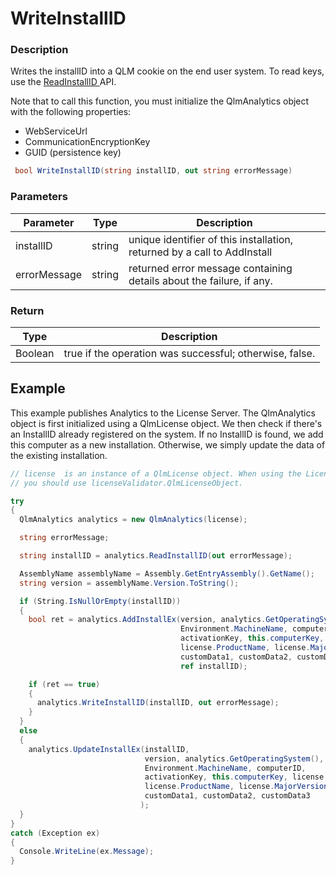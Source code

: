 # WriteInstallID

### Description

Writes the installID into a QLM cookie on the end user system. To read keys, use the [ReadInstallID ](https://soraco.readme.io/reference/readinstallid)API.

Note that to call this function, you must initialize the QlmAnalytics object with the following properties:

* WebServiceUrl
* CommunicationEncryptionKey
* GUID (persistence key)

```c#
 bool WriteInstallID(string installID, out string errorMessage)
```

### Parameters

| Parameter    |  Type  | Description                                                              |
| ------------ | :----: | ------------------------------------------------------------------------ |
| installID    | string | unique identifier of this installation, returned by a call to AddInstall |
| errorMessage | string | returned error message containing details about the failure, if any.     |

### Return

| Type    | Description                                             |
| ------- | ------------------------------------------------------- |
| Boolean | true if the operation was successful; otherwise, false. |

## Example

This example publishes Analytics to the License Server. The QlmAnalytics object is first initialized using a QlmLicense object. We then check if there's an InstallID already registered on the system. If no InstallID is found, we add this computer as a new installation. Otherwise, we simply update the data of the existing installation.

```csharp
// license  is an instance of a QlmLicense object. When using the LicenseValidator class, 
// you should use licenseValidator.QlmLicenseObject.

try
{
  QlmAnalytics analytics = new QlmAnalytics(license);

  string errorMessage;

  string installID = analytics.ReadInstallID(out errorMessage);

  AssemblyName assemblyName = Assembly.GetEntryAssembly().GetName();
  string version = assemblyName.Version.ToString();

  if (String.IsNullOrEmpty(installID))
  {
    bool ret = analytics.AddInstallEx(version, analytics.GetOperatingSystem(),
                                      Environment.MachineName, computerID,
                                      activationKey, this.computerKey, license.IsEvaluation(),
                                      license.ProductName, license.MajorVersion, license.MinorVersion,
                                      customData1, customData2, customData3,
                                      ref installID);

    if (ret == true)
    {
      analytics.WriteInstallID(installID, out errorMessage);
    }
  }
  else
  {
    analytics.UpdateInstallEx(installID,
                              version, analytics.GetOperatingSystem(),
                              Environment.MachineName, computerID,
                              activationKey, this.computerKey, license.IsEvaluation(),
                              license.ProductName, license.MajorVersion, license.MinorVersion,
                              customData1, customData2, customData3
                             );
  }
}
catch (Exception ex)
{
  Console.WriteLine(ex.Message);
}

```

